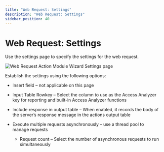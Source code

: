 ```yaml
---
title: "Web Request: Settings"
description: "Web Request: Settings"
sidebar_position: 40
---
```


# Web Request: Settings

Use the settings page to specify the settings for the web request.

![Web Request Action Module Wizard Settings page](/images/accessanalyzer/12.0/admin/action/webrequest/settings.webp)

Establish the settings using the following options:

- Insert field – not applicable on this page
- Input Table Rowkey – Select the column to use as the Access Analyzer key for reporting and
  built-in Access Analyzer functions
- Include response in output table – When enabled, it records the body of the server’s response
  message in the actions output table
- Execute multiple requests asynchronously – use a thread pool to manage requests

    - Request count – Select the number of asynchronous requests to run simultaneously
